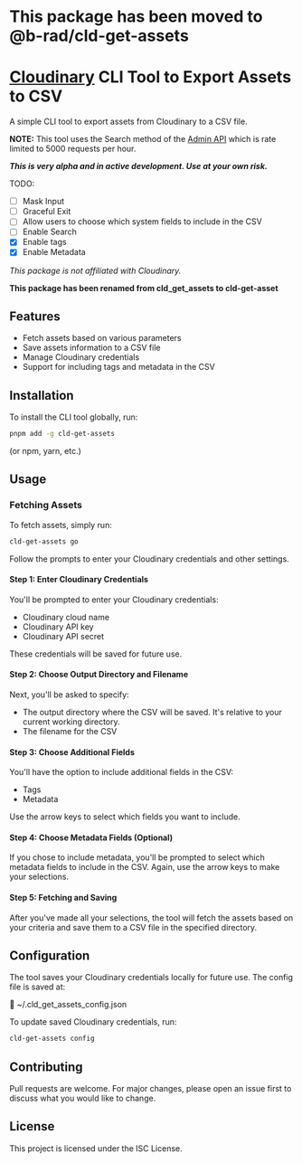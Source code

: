 # This package has been moved to @b-rad/cld-get-assets

# [Cloudinary](https://cloudinary.com) CLI Tool to Export Assets to CSV

A simple CLI tool to export assets from Cloudinary to a CSV file.

**NOTE:** This tool uses the Search method of the [Admin API](https://cloudinary.com/documentation/admin_api) which is rate limited to 5000 requests per hour.

**_This is very alpha and in active development. Use at your own risk._**

TODO:

- [ ] Mask Input
- [ ] Graceful Exit
- [ ] Allow users to choose which system fields to include in the CSV
- [ ] Enable Search
- [x] Enable tags
- [x] Enable Metadata

_This package is not affiliated with Cloudinary._

**This package has been renamed from cld_get_assets to cld-get-asset**

## Features

- Fetch assets based on various parameters
- Save assets information to a CSV file
- Manage Cloudinary credentials
- Support for including tags and metadata in the CSV

## Installation

To install the CLI tool globally, run:

```bash
pnpm add -g cld-get-assets
```

(or npm, yarn, etc.)

## Usage

### Fetching Assets

To fetch assets, simply run:

```bash
cld-get-assets go
```

Follow the prompts to enter your Cloudinary credentials and other settings.

#### Step 1: Enter Cloudinary Credentials

You'll be prompted to enter your Cloudinary credentials:

- Cloudinary cloud name
- Cloudinary API key
- Cloudinary API secret

These credentials will be saved for future use.

#### Step 2: Choose Output Directory and Filename

Next, you'll be asked to specify:

- The output directory where the CSV will be saved. It's relative to your current working directory.
- The filename for the CSV

#### Step 3: Choose Additional Fields

You'll have the option to include additional fields in the CSV:

- Tags
- Metadata

Use the arrow keys to select which fields you want to include.

#### Step 4: Choose Metadata Fields (Optional)

If you chose to include metadata, you'll be prompted to select which metadata fields to include in the CSV. Again, use the arrow keys to make your selections.

#### Step 5: Fetching and Saving

After you've made all your selections, the tool will fetch the assets based on your criteria and save them to a CSV file in the specified directory.

## Configuration

The tool saves your Cloudinary credentials locally for future use. The config file is saved at:

:open_file_folder: ~/.cld_get_assets_config.json

To update saved Cloudinary credentials, run:

```bash
cld-get-assets config
```

## Contributing

Pull requests are welcome. For major changes, please open an issue first to discuss what you would like to change.

## License

This project is licensed under the ISC License.
